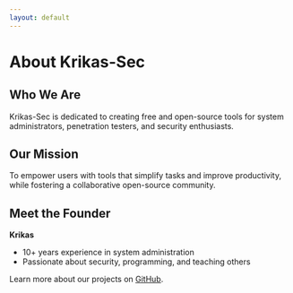```yaml
---
layout: default
---
```


# About Krikas-Sec

## Who We Are
Krikas-Sec is dedicated to creating free and open-source tools for system administrators, penetration testers, and security enthusiasts.

## Our Mission
To empower users with tools that simplify tasks and improve productivity, while fostering a collaborative open-source community.

## Meet the Founder
**Krikas**  
- 10+ years experience in system administration  
- Passionate about security, programming, and teaching others  

Learn more about our projects on [GitHub](https://github.com/Krikas-Sec).
